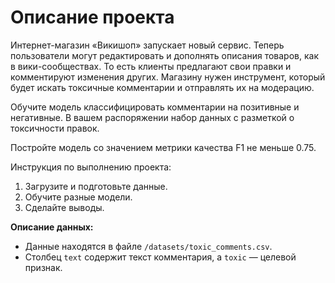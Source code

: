 <h1>Описание проекта</h1>

<p>Интернет-магазин «Викишоп» запускает новый сервис. Теперь пользователи могут редактировать и дополнять описания товаров, как в вики-сообществах. То есть клиенты предлагают свои правки и комментируют изменения других. Магазину нужен инструмент, который будет искать токсичные комментарии и отправлять их на модерацию. </p>
<p>Обучите модель классифицировать комментарии на позитивные и негативные. В вашем распоряжении набор данных с разметкой о токсичности правок.</p>
<p>Постройте модель со значением метрики качества F1 не меньше 0.75.</p>

<p>Инструкция по выполнению проекта:</p>
<ol>
	<li>Загрузите и подготовьте данные.</li>
  <li>Обучите разные модели.</li>
  <li>Сделайте выводы.</li>
</ol>


<p><b>Описание данных:</b></p>
<ul>
  <li>Данные находятся в файле <code>/datasets/toxic_comments.csv</code>.</li>
  <li>Столбец <code>text</code> содержит текст комментария, а <code>toxic</code> — целевой признак.</li>
</ul>
